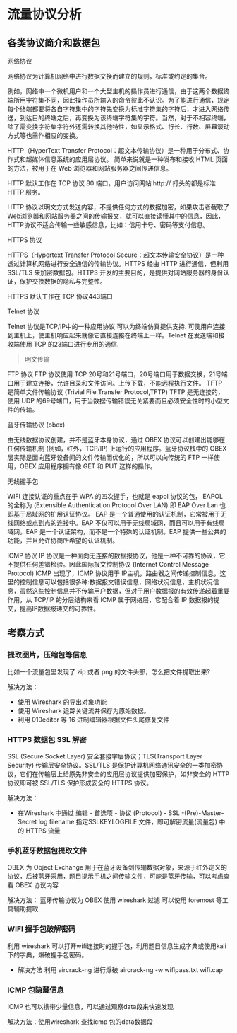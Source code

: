 # 流量协议分析

## 各类协议简介和数据包

网络协议

网络协议为计算机网络中进行数据交换而建立的规则，标准或约定的集合。

例如，网络中一个微机用户和一个大型主机的操作员进行通信，由于这两个数据终端所用字符集不同，因此操作员所输入的命令彼此不认识。为了能进行通信，规定每个终端都要将各自字符集中的字符先变换为标准字符集的字符后，才进入网络传送，到达目的终端之后，再变换为该终端字符集的字符。当然，对于不相容终端，除了需变换字符集字符外还需转换其他特性，如显示格式、行长、行数、屏幕滚动方式等也需作相应的变换。

HTTP（HyperText Transfer Protocol：超文本传输协议）是一种用于分布式、协作式和超媒体信息系统的应用层协议。 简单来说就是一种发布和接收 HTML 页面的方法，被用于在 Web 浏览器和网站服务器之间传递信息。

HTTP 默认工作在 TCP 协议 80 端口，用户访问网站 http:// 打头的都是标准 HTTP 服务。

HTTP 协议以明文方式发送内容，不提供任何方式的数据加密，如果攻击者截取了Web浏览器和网站服务器之间的传输报文，就可以直接读懂其中的信息，因此，HTTP协议不适合传输一些敏感信息，比如：信用卡号、密码等支付信息。

HTTPS 协议

HTTPS（Hypertext Transfer Protocol Secure：超文本传输安全协议）是一种透过计算机网络进行安全通信的传输协议。HTTPS 经由 HTTP 进行通信，但利用 SSL/TLS 来加密数据包。HTTPS 开发的主要目的，是提供对网站服务器的身份认证，保护交换数据的隐私与完整性。

HTTPS 默认工作在 TCP 协议443端口

Telnet 协议

Telnet 协议是TCP/IP中的一种应用协议 可以为终端仿真提供支持. 可使用户连接到主机上，使主机响应起来就像它直接连接在终端上一样。Telnet 在发送端和接收端使用 TCP 的23端口进行专用的通信.

> 明文传输

FTP 协议
FTP 协议使用 TCP 20号和21号端口，20号端口用于数据交换，21号端口用于建立连接，允许目录和文件访问。上传下载，不能远程执行文件。
TFTP 是简单文件传输协议 (Trivial File Transfer Protocol,TFTP) TFTP 是无连接的，使用 UDP 的69号端口，用于当数据传输错误无关紧要而且必须安全性时的小型文件的传输。

蓝牙传输协议 (obex)

由无线数据协议创建，并不是蓝牙本身协议，通过 OBEX 协议可以创建出能够在任何传输机制 (例如，红外，TCP/IP) 上运行的应用程序。蓝牙协议栈中的 OBEX 层实际是面向蓝牙设备间的文件传输而优化的，所以可以向传统的 FTP 一样使用，OBEX 应用程序拥有像 GET 和 PUT 这样的操作。

无线握手包

WIFI 连接认证的重点在于 WPA 的四次握手，也就是 eapol 协议的包， EAPOL 的全称为 (Extensible Authentication Protocol Over LAN) 即 EAP Over Lan 也即基于局域网的扩展认证协议。 EAP 是一个普通使用的认证机制，它常被用于无线网络或点到点的连接中。EAP 不仅可以用于无线局域网，而且可以用于有线局域网。EAP 是一个认证架构，而不是一个特殊的认证机制。EAP 提供一些公共的功能，并且允许协商所希望的认证机制。


ICMP 协议
IP 协议是一种面向无连接的数据报协议，他是一种不可靠的协议，它不提供任何差错检验。因此国际报文控制协议 (Internet Control Message Protocol) ICMP 出现了，ICMP 协议用于 IP主机，路由器之间传递控制信息，这里的控制信息可以包括很多种:数据报文错误信息，网络状况信息，主机状况信息，虽然这些控制信息并不传输用户数据，但对于用户数据报的有效传递起着重要作用，从 TCP/IP 的分层结构来看 ICMP 属于网络层，它配合着 IP 数据报的提交，提高IP数据报递交的可靠性。

## 考察方式

### 提取图片，压缩包等信息

比如一个流量包里发现了 zip 或者 png 的文件头部，怎么把文件提取出来?


解决方法：
+ 使用 Wireshark 的导出对象功能
+ 使用 Wireshark 追踪关键流并保存为原始数据。
+ 利用 010editor 等 16 进制编辑器根据文件头尾修复文件
 


### HTTPS 数据包 SSL 解密

SSL (Secure Socket Layer) 安全套接字层协议；TLS(Transport Layer Security) 传输层安全协议。SSL/TLS 是保护计算机网络通讯安全的一类加密协议，它们在传输层上给原先非安全的应用层协议提供加密保护，如非安全的 HTTP 协议即可被 SSL/TLS 保护形成安全的 HTTPS 协议。

解决方法：
+ 在Wireshark 中通过 编辑 - 首选项 - 协议 (Protocol) - SSL -(Pre)-Master-Secret log filename 指定SSLKEYLOGFILE 文件，即可解密流量(流量包) 中的 HTTPS 流量

### 手机蓝牙数据包提取文件

OBEX 为 Object Exchange 用于在蓝牙设备剑传输数据对象，来源于红外定义的协议，后被蓝牙采用，题目提示手机之间传输文件，可能是蓝牙传输，可以考虑查看 OBEX 协议内容


解决方法：
蓝牙传输协议为 OBEX 使用 wireshark 过滤
可以使用 foremost 等工具辅助提取

### WIFI 握手包破解密码

利用 wireshark 可以打开wifi连接时的握手包，利用题目信息生成字典或使用kali下的字典，爆破握手包密码。

+ 解决方法
利用 aircrack-ng 进行爆破
aircrack-ng -w wifipass.txt wifi.cap


### ICMP 包隐藏信息

ICMP 也可以携带少量信息，可以通过观察data段来快速发现

解决方法：使用wireshark 查找icmp 包的data数据段
